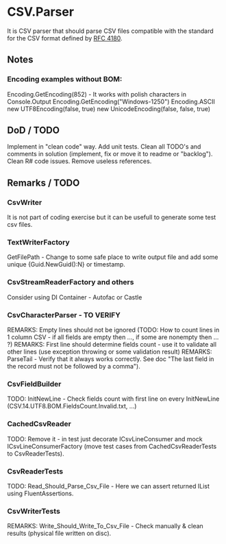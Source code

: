 # CSV.Parser
It is CSV parser that should parse CSV files compatible with the standard for the CSV format defined by [RFC 4180](https://tools.ietf.org/html/rfc4180).

## Notes

### Encoding examples without BOM:

Encoding.GetEncoding(852) - It works with polish characters in Console.Output
Encoding.GetEncoding("Windows-1250")
Encoding.ASCII
new UTF8Encoding(false, true)
new UnicodeEncoding(false, false, true)

## DoD / TODO

Implement in "clean code" way.
Add unit tests.
Clean all TODO's and comments in solution (implement, fix or move it to readme or "backlog").
Clean R# code issues.
Remove useless references.

## Remarks / TODO

### CsvWriter
It is not part of coding exercise but it can be usefull to generate some test csv files.

### TextWriterFactory
GetFilePath - Change to some safe place to write output file and add some unique {Guid.NewGuid():N} or timestamp.

### CsvStreamReaderFactory and others
Consider using DI Container - Autofac or Castle

### CsvCharacterParser - TO VERIFY
REMARKS: Empty lines should not be ignored (TODO: How to count lines in 1 column CSV - if all fields are empty then ..., if some are nonempty then ... ?)
REMARKS: First line should determine fields count - use it to validate all other lines (use exception throwing or some validation result)
REMARKS: ParseTail - Verify that it always works correctly. See doc "The last field in the record must not be followed by a comma").

### CsvFieldBuilder
TODO: InitNewLine - Check fields count with first line on every InitNewLine (CSV.14.UTF8.BOM.FieldsCount.Invalid.txt, ...)

### CachedCsvReader
TODO: Remove it - in test just decorate ICsvLineConsumer and mock ICsvLineConsumerFactory (move test cases from CachedCsvReaderTests to CsvReaderTests).

### CsvReaderTests
TODO: Read_Should_Parse_Csv_File - Here we can assert returned IList<ICsvLine> using FluentAssertions.

### CsvWriterTests
REMARKS: Write_Should_Write_To_Csv_File - Check manually & clean results (physical file written on disc).